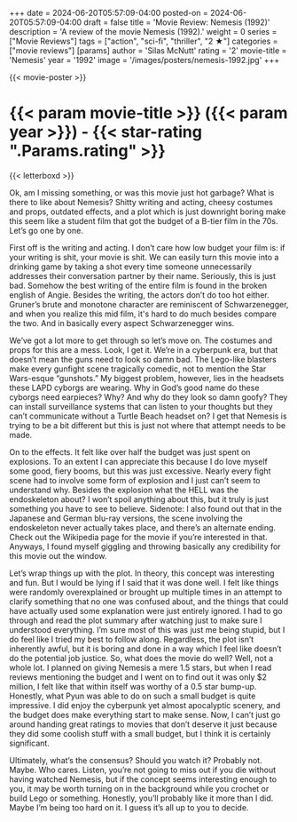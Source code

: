 +++
date = 2024-06-20T05:57:09-04:00
posted-on = 2024-06-20T05:57:09-04:00
draft = false
title = 'Movie Review: Nemesis (1992)'
description = 'A review of the movie Nemesis (1992).'
weight = 0
series = ["Movie Reviews"]
tags = ["action", "sci-fi", "thriller", "2 ★"]
categories = ["movie reviews"]
[params]
  author = 'Silas McNutt'
  rating = '2'
  movie-title = 'Nemesis'
  year = '1992'
  image = '/images/posters/nemesis-1992.jpg'
+++

{{< movie-poster >}}

# {{< param movie-title >}} ({{< param year >}}) - {{< star-rating ".Params.rating" >}}

{{< letterboxd >}}

Ok, am I missing something, or was this movie just hot garbage? What is there to like about Nemesis? Shitty writing and acting, cheesy costumes and props, outdated effects, and a plot which is just downright boring make this seem like a student film that got the budget of a B-tier film in the 70s. Let’s go one by one.

First off is the writing and acting. I don’t care how low budget your film is: if your writing is shit, your movie is shit. We can easily turn this movie into a drinking game by taking a shot every time someone unnecessarily addresses their conversation partner by their name. Seriously, this is just bad. Somehow the best writing of the entire film is found in the broken english of Angie. Besides the writing, the actors don’t do too hot either. Gruner’s brute and monotone character are reminiscent of Schwarzenegger, and when you realize this mid film, it's hard to do much besides compare the two. And in basically every aspect Schwarzenegger wins.

We’ve got a lot more to get through so let’s move on. The costumes and props for this are a mess. Look, I get it. We’re in a cyberpunk era, but that doesn’t mean the guns need to look so damn bad. The Lego-like blasters make every gunfight scene tragically comedic, not to mention the Star Wars-esque “gunshots.” My biggest problem, however, lies in the headsets these LAPD cyborgs are wearing. Why in God’s good name do these cyborgs need earpieces? Why? And why do they look so damn goofy? They can install surveillance systems that can listen to your thoughts but they can’t communicate without a Turtle Beach headset on? I get that Nemesis is trying to be a bit different but this is just not where that attempt needs to be made. 

On to the effects. It felt like over half the budget was just spent on explosions. To an extent I can appreciate this because I do love myself some good, fiery booms, but this was just excessive. Nearly every fight scene had to involve some form of explosion and I just can’t seem to understand why. Besides the explosion what the HELL was the endoskeleton about? I won’t spoil anything about this, but it truly is just something you have to see to believe. Sidenote: I also found out that in the Japanese and German blu-ray versions, the scene involving the endoskeleton never actually takes place, and there’s an alternate ending. Check out the Wikipedia page for the movie if you’re interested in that. Anyways, I found myself giggling and throwing basically any credibility for this movie out the window.

Let’s wrap things up with the plot. In theory, this concept was interesting and fun. But I would be lying if I said that it was done well. I felt like things were randomly overexplained or brought up multiple times in an attempt to clarify something that no one was confused about, and the things that could have actually used some explanation were just entirely ignored. I had to go through and read the plot summary after watching just to make sure I understood everything. I’m sure most of this was just me being stupid, but I do feel like I tried my best to follow along. Regardless, the plot isn’t inherently awful, but it is boring and done in a way which I feel like doesn’t do the potential job justice. 
So, what does the movie do well? Well, not a whole lot. I planned on giving Nemesis a mere 1.5 stars, but when I read reviews mentioning the budget and I went on to find out it was only $2 million, I felt like that within itself was worthy of a 0.5 star bump-up. Honestly, what Pyun was able to do on such a small budget is quite impressive. I did enjoy the cyberpunk yet almost apocalyptic scenery, and the budget does make everything start to make sense. Now, I can’t just go around handing great ratings to movies that don’t deserve it just because they did some coolish stuff with a small budget, but I think it is certainly significant.

Ultimately, what’s the consensus? Should you watch it? Probably not. Maybe. Who cares. Listen, you’re not going to miss out if you die without having watched Nemesis, but if the concept seems interesting enough to you, it may be worth turning on in the background while you crochet or build Lego or something. Honestly, you’ll probably like it more than I did. Maybe I’m being too hard on it. I guess it’s all up to you to decide. 